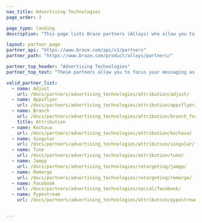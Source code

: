 ```yaml
---
nav_title: Advertising Technologies
page_order: 3

page_type: landing
description: "This page lists Braze partners (Alloys) who allow you to focus your messaging as attribution, retargeting, or social advertising."

layout: partner_page
partner_api: "https://www.braze.com/api/v1/partners"
partner_path: "https://www.braze.com/product/alloys/partners/"

partner_top_header: "Advertising Technologies"
partner_top_text: "These partners allow you to focus your messaging as attribution, retargeting, or social advertising."

valid_partner_list:
  - name: Adjust
    url: /docs/partners/advertising_technologies/attribution/adjust/
  - name: Appsflyer
    url: /docs/partners/advertising_technologies/attribution/appsflyer/
  - name: Branch
    url: /docs/partners/advertising_technologies/attribution/branch_for_attribution/
    title: Attribution
  - name: Kochava
    url: /docs/partners/advertising_technologies/attribution/kochava/
  - name: Singular
    url: /docs/partners/advertising_technologies/attribution/singular/
  - name: Tune
    url: /docs/partners/advertising_technologies/attribution/tune/
  - name: Jampp
    url: /docs/partners/advertising_technologies/retargeting/jampp/
  - name: Remerge
    url: /docs/partners/advertising_technologies/retargeting/remerge/
  - name: Facebook
    url: /docs/partners/advertising_technologies/social/facebook/
  - name: Pypestream
    url: /docs/partners/advertising_technologies/attribution/pypestream/


---
```


